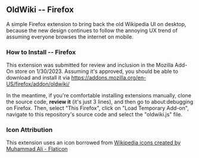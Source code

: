 ## OldWiki -- Firefox

A simple Firefox extension to bring back the old Wikipedia UI on desktop, because the new design continues to follow the annoying UX trend of assuming everyone browses the internet on mobile.

### How to Install -- Firefox

This extension was submitted for review and inclusion in the Mozilla Add-On store on 1/30/2023. Assuming it's approved, you should be able to download and install it via <a href="https://addons.mozilla.org/en-US/firefox/addon/oldwiki/" target="_blank">https://addons.mozilla.org/en-US/firefox/addon/oldwiki/</a>

In the meantime, if you're comfortable installing extensions manually, clone the source code, **review it** (it's just 3 lines), and then go to about:debugging on Firefox. Then, select "This Firefox", click on "Load Temporary Add-on", navigate to this repository's source code and select the "oldwiki.js" file.  
### Icon Attribution
This extension uses an icon borrowed from <a target="_blank" href="https://www.flaticon.com/free-icons/wikipedia" title="wikipedia icons">Wikipedia icons created by Muhammad Ali - Flaticon</a>

